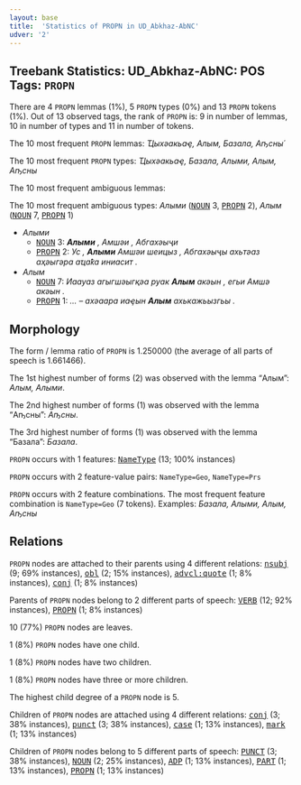 ```yaml
---
layout: base
title:  'Statistics of PROPN in UD_Abkhaz-AbNC'
udver: '2'
---
```


## Treebank Statistics: UD_Abkhaz-AbNC: POS Tags: `PROPN`

There are 4 `PROPN` lemmas (1%), 5 `PROPN` types (0%) and 13 `PROPN` tokens (1%).
Out of 13 observed tags, the rank of `PROPN` is: 9 in number of lemmas, 10 in number of types and 11 in number of tokens.

The 10 most frequent `PROPN` lemmas: <em>Ҵыхәакьаҿ, Алым, Базала, Аҧсны́</em>

The 10 most frequent `PROPN` types:  <em>Ҵыхәакьаҿ, Базала, Алыми, Алым, Аҧсны</em>

The 10 most frequent ambiguous lemmas: 

The 10 most frequent ambiguous types:  <em>Алыми</em> (<tt><a href="ab_abnc-pos-NOUN.html">NOUN</a></tt> 3, <tt><a href="ab_abnc-pos-PROPN.html">PROPN</a></tt> 2), <em>Алым</em> (<tt><a href="ab_abnc-pos-NOUN.html">NOUN</a></tt> 7, <tt><a href="ab_abnc-pos-PROPN.html">PROPN</a></tt> 1)


* <em>Алыми</em>
  * <tt><a href="ab_abnc-pos-NOUN.html">NOUN</a></tt> 3: <em><b>Алыми</b> , Амшәи , Абгахәыҷи</em>
  * <tt><a href="ab_abnc-pos-PROPN.html">PROPN</a></tt> 2: <em>Ус , <b>Алыми</b> Амшәи шеицыз , Абгахәыҷы ахьтәаз аҳәыгәра аҵаҟа иниасит .</em>
* <em>Алым</em>
  * <tt><a href="ab_abnc-pos-NOUN.html">NOUN</a></tt> 7: <em>Иаауаз агыгшәыгқәа руак <b>Алым</b> акәын , егьи Амшә акәын .</em>
  * <tt><a href="ab_abnc-pos-PROPN.html">PROPN</a></tt> 1: <em>… – ахәаара иаҿын <b>Алым</b> ахькажьызгьы .</em>

## Morphology

The form / lemma ratio of `PROPN` is 1.250000 (the average of all parts of speech is 1.661466).

The 1st highest number of forms (2) was observed with the lemma “Алым”: <em>Алым, Алыми</em>.

The 2nd highest number of forms (1) was observed with the lemma “Аҧсны́”: <em>Аҧсны</em>.

The 3rd highest number of forms (1) was observed with the lemma “Базала”: <em>Базала</em>.

`PROPN` occurs with 1 features: <tt><a href="ab_abnc-feat-NameType.html">NameType</a></tt> (13; 100% instances)

`PROPN` occurs with 2 feature-value pairs: `NameType=Geo`, `NameType=Prs`

`PROPN` occurs with 2 feature combinations.
The most frequent feature combination is `NameType=Geo` (7 tokens).
Examples: <em>Базала, Алыми, Алым, Аҧсны</em>


## Relations

`PROPN` nodes are attached to their parents using 4 different relations: <tt><a href="ab_abnc-dep-nsubj.html">nsubj</a></tt> (9; 69% instances), <tt><a href="ab_abnc-dep-obl.html">obl</a></tt> (2; 15% instances), <tt><a href="ab_abnc-dep-advcl-quote.html">advcl:quote</a></tt> (1; 8% instances), <tt><a href="ab_abnc-dep-conj.html">conj</a></tt> (1; 8% instances)

Parents of `PROPN` nodes belong to 2 different parts of speech: <tt><a href="ab_abnc-pos-VERB.html">VERB</a></tt> (12; 92% instances), <tt><a href="ab_abnc-pos-PROPN.html">PROPN</a></tt> (1; 8% instances)

10 (77%) `PROPN` nodes are leaves.

1 (8%) `PROPN` nodes have one child.

1 (8%) `PROPN` nodes have two children.

1 (8%) `PROPN` nodes have three or more children.

The highest child degree of a `PROPN` node is 5.

Children of `PROPN` nodes are attached using 4 different relations: <tt><a href="ab_abnc-dep-conj.html">conj</a></tt> (3; 38% instances), <tt><a href="ab_abnc-dep-punct.html">punct</a></tt> (3; 38% instances), <tt><a href="ab_abnc-dep-case.html">case</a></tt> (1; 13% instances), <tt><a href="ab_abnc-dep-mark.html">mark</a></tt> (1; 13% instances)

Children of `PROPN` nodes belong to 5 different parts of speech: <tt><a href="ab_abnc-pos-PUNCT.html">PUNCT</a></tt> (3; 38% instances), <tt><a href="ab_abnc-pos-NOUN.html">NOUN</a></tt> (2; 25% instances), <tt><a href="ab_abnc-pos-ADP.html">ADP</a></tt> (1; 13% instances), <tt><a href="ab_abnc-pos-PART.html">PART</a></tt> (1; 13% instances), <tt><a href="ab_abnc-pos-PROPN.html">PROPN</a></tt> (1; 13% instances)


